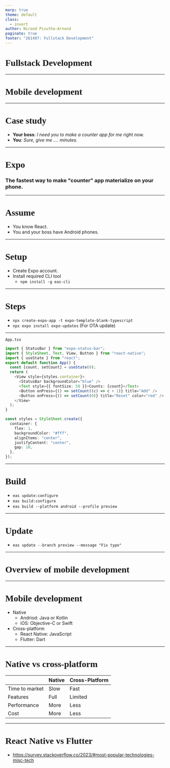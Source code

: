 ```yaml
---
marp: true
theme: default
class:
  - invert
author: Nirand Pisutha-Arnond
paginate: true
footer: "261497: Fullstack Development"
---
```


<style>
@import url('https://fonts.googleapis.com/css2?family=Prompt:ital,wght@0,100;0,300;0,400;0,700;1,100;1,300;1,400;1,700&display=swap');

    :root {
    font-family: Prompt;
    --hl-color: #D57E7E;
}
h1 {
  font-family: Prompt
}
</style>

# Fullstack Development

---

# Mobile development

---

# Case study

- **Your boss**: _I need you to make a counter app for me right now._
- **You**: _Sure, give me .... minutes._

---

# Expo

### The fastest way to make "counter" app materialize on your phone.

---

# Assume

- You know React.
- You and your boss have Android phones.

---

# Setup

- Create Expo account.
- Install required CLI tool
  - `npm install -g eas-cli`

---

# Steps

- `npx create-expo-app -t expo-template-blank-typescript`
- `npx expo install expo-updates` (For OTA update)

---

`App.tsx`

```ts
import { StatusBar } from "expo-status-bar";
import { StyleSheet, Text, View, Button } from "react-native";
import { useState } from "react";
export default function App() {
  const [count, setCount] = useState(0);
  return (
    <View style={styles.container}>
      <StatusBar backgroundColor="blue" />
      <Text style={{ fontSize: 50 }}>Counts: {count}</Text>
      <Button onPress={() => setCount((c) => c + 1)} title="Add" />
      <Button onPress={() => setCount(0)} title="Reset" color="red" />
    </View>
  );
}

const styles = StyleSheet.create({
  container: {
    flex: 1,
    backgroundColor: "#fff",
    alignItems: "center",
    justifyContent: "center",
    gap: 10,
  },
});
```

---

# Build

- `eas update:configure`
- `eas build:configure`
- `eas build --platform android --profile preview`

---

# Update

- `eas update --branch preview --message "Fix typo"`

---

# Overview of mobile development

---

# Mobile development

- Native
  - Andriod: Java or Kotlin
  - iOS: Objective-C or Swift
- Cross-platform
  - React Native: JavaScript
  - Flutter: Dart

---

# Native vs cross-platform

|                | Native | Cross-Platform |
| -------------- | ------ | -------------- |
| Time to market | Slow   | Fast           |
| Features       | Full   | Limited        |
| Performance    | More   | Less           |
| Cost           | More   | Less           |

---

# React Native vs Flutter

- https://survey.stackoverflow.co/2023/#most-popular-technologies-misc-tech
